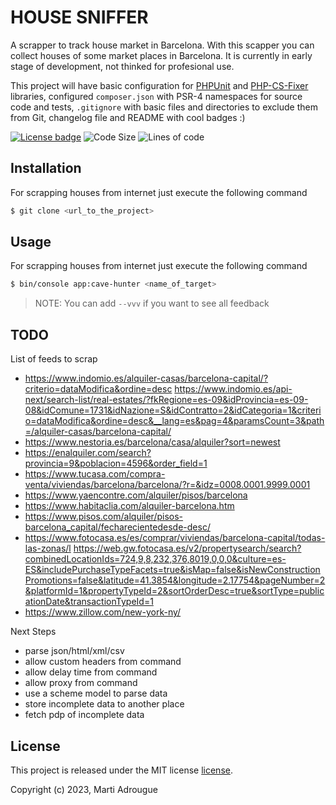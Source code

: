 # HOUSE SNIFFER

A scrapper to track house market in Barcelona. With this scapper you can collect
houses of some market places in Barcelona. It is currently in early stage of
development, not thinked for profesional use.

This project will have basic configuration for [PHPUnit](https://github.com/sebastianbergmann/phpunit) and
[PHP-CS-Fixer](https://github.com/friendsofphp/php-cs-fixer) libraries, configured `composer.json`
with PSR-4 namespaces for source code and tests, `.gitignore` with basic files and directories to exclude them from Git, changelog file
and README with cool  badges :)

[![License badge](https://img.shields.io/badge/license-MIT-green.svg)](LICENSE.md)
![Code Size](https://img.shields.io/github/languages/code-size/martiadrogue/housesniffer)
![Lines of code](https://img.shields.io/tokei/lines/github/martiadrogue/housesniffer)

## Installation

For scrapping houses from internet  just execute the following command

```bash
$ git clone <url_to_the_project>
```
## Usage

For scrapping houses from internet  just execute the following command

```bash
$ bin/console app:cave-hunter <name_of_target>
```
> NOTE: You can add `--vvv`  if you want to see all feedback

## TODO

List of feeds to scrap

 - https://www.indomio.es/alquiler-casas/barcelona-capital/?criterio=dataModifica&ordine=desc
   https://www.indomio.es/api-next/search-list/real-estates/?fkRegione=es-09&idProvincia=es-09-08&idComune=1731&idNazione=S&idContratto=2&idCategoria=1&criterio=dataModifica&ordine=desc&__lang=es&pag=4&paramsCount=3&path=/alquiler-casas/barcelona-capital/
 - https://www.nestoria.es/barcelona/casa/alquiler?sort=newest
 - https://enalquiler.com/search?provincia=9&poblacion=4596&order_field=1
 - https://www.tucasa.com/compra-venta/viviendas/barcelona/barcelona/?r=&idz=0008.0001.9999.0001
 - https://www.yaencontre.com/alquiler/pisos/barcelona
 - https://www.habitaclia.com/alquiler-barcelona.htm
 - https://www.pisos.com/alquiler/pisos-barcelona_capital/fecharecientedesde-desc/
 - https://www.fotocasa.es/es/comprar/viviendas/barcelona-capital/todas-las-zonas/l
   https://web.gw.fotocasa.es/v2/propertysearch/search?combinedLocationIds=724,9,8,232,376,8019,0,0,0&culture=es-ES&includePurchaseTypeFacets=true&isMap=false&isNewConstructionPromotions=false&latitude=41.3854&longitude=2.17754&pageNumber=2&platformId=1&propertyTypeId=2&sortOrderDesc=true&sortType=publicationDate&transactionTypeId=1
 - https://www.zillow.com/new-york-ny/

Next Steps

 - parse json/html/xml/csv
 - allow custom headers from command
 - allow delay time from command
 - allow proxy from command
 - use a scheme model to parse data
 - store incomplete data to another place
 - fetch pdp of incomplete data

## License

This project is released under the MIT license [license](LICENSE).

Copyright (c) 2023, Marti Adrougue
